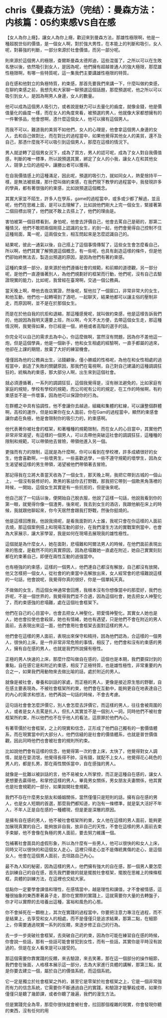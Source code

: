 # chris《曼森方法》（完结）：曼森方法：内核篇：05约束感VS自在感

【女人為你上癮】，讓女人為你上癮，歡迎來到曼森方法，那雄性極限啊，他是一種超脫世俗的價值，是一個女人啊，對於強大男性，在本能上的判斷和吸引，女人呢，對募強的判斷，一部分來源於社會價值，而另一部分呢。

則來源於這個男人的極限，查爾斯曼森太德邦迪，這些混蛋了，之所以可以在生敗名戀以後，依然吸引到女人，是因為呢，他們擁有超越普通人的強大極限，那麼雄性極限啊，有哪一些特質呢，這一集我們主要講雄性極限的特質。

自在感和他對立的負極特質，約束感，那首先要我們來講一下，什麼叫做約束感，在聊約束感之前，我想先和大家聊一聊預選這個話題，那麼預選呢，他之所以可以吸引到女人，是因為啊男人身邊，女人的數量。

他可以成為這個男人吸引力，或者說是魅力可以去量化的齒度，就像金錢，他是價值量化的齒度一樣，而在女人的角度來看，被預選的男人，他就像大家都想擁有的一件奢侈品，他會想啊，憑什麼這個女人，他可以擁有這個男人。

而我不可以，難道我的美貿不如他們，女人的心理是，他會拿這個男人身邊的女人，去和自己做對比，而在對比的過程當中，如果他覺得其他女人的美貿，還不及自己，那憑什麼我不可以吸引到這個男人，那麼在這樣的情況下。

男人就逆轉了這個男女況下，成為了買方，男人的認可呢，成為了女人對自我價值感，判斷的唯一標準，所以說預選其實，綁定了女人的小我，讓女人在和其他女人，競爭上位的過程中，讓勝出者可以獲得。

在自我價值感上的這種滿足，因此呢，預選的吸引力，就如同女人，熱愛捨持平一樣，是無法被抵擋，那什麼叫做約束感，在我們現下教學的過程當中，我發現許多的學員，都有著很強的約束感，比如說預選這個概念。

其實大家並不陌生，許多人在學系，game的過程當中，或多或少都了解過，並且呢，他們在思維上面，是可以去理解了，比如說他們剛大上完一個女生，緊接著第二個目標出現了，他們就不敢上去搭上了，他們的理由是。

害怕被第一個目標看到，身怕呢，他會去評價自己，他會去罵自己是砸的，那第二種情況，他們不敢把兩個剛搭上認識的女生，約到一起，他們會覺得自己控制不住這種局面，萬一呢，這兩個女生，相互問起來是怎麼認識自己的。

結果呢，彼此一通氣以後，自己搭上了這個事情傳幫了，這些女生會怎麼看自己，所以啊，他們其實了解預選這個概念，有一些呢，也具有創造這樣的條件，但是他們卻始終無法去，製造出預選的原因，是因為他們有著約束感。

這種約束感一部分，是來源於他們遵循社會的規範，和前顯的道德觀，另一部分呢，是他們一直遵循著別人，為他們規劃好的框架而行動，他們呢，沒有自己去驗證現實的能力，比如呢，我曾經在臺灣啊，交過一個公務員。

當天晚上啊，帶他去夜店實證，然後呢，幫他拉了一個窗口，非常非常大的女生，和他互動，他們也一起轉場到了酒吧，一起聊天，結果他都可以讓主俗的壓制非走，而原因啊，並不是在於那個女生。

而是在於他自我的抗拒和退縮，那這種感覺呢，就叫做約束感，他是這樣告訴我們的，他說因為我明天還要上班，所以啊，今天不太方便，去帶這個女生走，那這種情況啊，我覺得如果，你已經是一個，終極或者高階的選手的話。

你完全可以自己的需求去為中心，你這麼做啊，當然沒有問題，因為你不差他這一炮，但是這個學員，他是一個新手，他和女生相處的經驗啊，一直手都屬的過來，他卻在上課的期間，放棄了大好的練習機會。

僅僅因為他的公務員出生，沾錢顧後，僅小勝威的性格呢，為他在和女性相處的過程當中，創造了失敗的關鍵原因，那我們在電視啊，自己對自己建議的這種調調狂狂的，統稱為約束感，那大部分人啊，出生來到這個社會。

就必須遵循著，一系列的調調狂狂，這個我覺得是，沒有辦法避免的，比如家庭有家庭的規矩，學校有學校的規範，而公司呢有公司的規定，在工作的時候啊，有約束感並不是一件壞事，因為他可以保證你的行為。

在群體之中具有協調性，他不會讓你去越過，組織和集體的紅線，可以讓整個群體啊，高校的運作，但是如果你在女人面前，你在Gam的過程當中，顯然約束感會讓你處在負極，他是會限制你的吸引力的，約束感啊。

他代表著你被社會的框架，和著種種的規範限制，而在女人的心目當中，其實他們非常非常渴望，有這樣的一個男人，可以去帶他突破這社會的調調狂狂，這種種的限制和規範，可以帶領他去冒險，帶領他進入另一個。

更強而有力的限制，這就是為什麼啊，你可以看到在學校裡，許多成績很好的女生，他會喜歡啊，一些壞男生，一些喜歡逃學，一些不遵守規範的壞學生，因為女生渴望被這樣的男生帶領，渴望被他們帶領著去冒險。

那記得我在立將大善當天收為了一個女生，那天晚上啊，我把它帶到古城的一個山上，一個沒有裝修好的，欺黑的客战你去打野戰，那我把它帶到一個欺黑角落裡的時候，一開始，這個女生其實是有一些抗拒的，但是後來呢。

他自己說了一句話以後，便開始自己脫衣服，他說了這樣一句話，他說我看到你的第一眼，就覺得你像一個渣男，後來呢，我去到女生的酒店，我跟他躺在床上的時候，我就跟他聊起來，你今天居然會跟我打野戰，然後你挺燒的。

他是這樣回應我，他說我燒呢，是看我面對的人士誰，我呢只會在你這樣的人面前去燒，那這個案例搭上和現場互動的部分，在我們漫生方法的實戰案例當中，也會為大家展示，讓大家學習，我是如何在現場去展現我的雄性極性。

這個就是為什麼女人，她在面對，悲塌難和阿爾法男人的時候，在他們面前表現出來的態度，是截然不同的真實原因，因為悲塌難她一直處在附近，她自己實實刻刻都在約束著自己，即便在兩性互動的過強當中。

也有極強的約束感，這樣的一個男人，他們連自己都沒有解放，自己都沒有放開，他又怎樣把一個女人，從社會的約束當中去解放出來，女人經常會的悲塌難說這樣的一句話，他會說呢，我覺得你真的很好，你是一個單純天真。

不做做的女生，而這個女神通常會回應，我根本沒有你想像當中的那麼好，我們也許呢，不是一個世界的，我覺得我們並不合適，因為這個社會，她去把女人神聖化了，而約束感強的悲塌難，處在這個社會框架下。

他們在自己的心目當中，也會去把女人神聖化，把愛情神聖化，其實女人她也是人，她也會拉使也會殺尿，她也有情緒，她也有遇望，只是他們不會在附近的男人面前，去表現出來這一面，他們會用社會框架去面對這樣的男人。

他們會在這樣的男人面前，表現出來保守和精持，因為他們認為，合這樣的一個男人，很快的上床，是一件非常非常危險的事情，相反了，他們會和沒有約束感的男人，擁有自在感的男人，也就是我們所說擁有極性。

正極的男人快速的上床，那麼什麼叫做自在感的，這個也是本期，我們要探討到的重點，自在感它是和附近約束感，相反了正極特質，也是雄性極性，非常重要的內合之一，如果我們用動物來去做比喻的話，處於附近的男人。

就像是被社會，眷養和訓話的家處，而正極的男人，更像是接近原生態的野獸，自在感主要表現為，不被社會框架所約束，他們會在互動中，能夠更自在地表達自己的內心的需求和想法，他們再說一句話的時候，不會去考慮。

這句話社會會怎麼評價它，別人會怎麼去評價它，而這樣的男人，往往會被周圍的人，或者是女人去罵是扎人，但扎人其實並不是一個別人一詞，同時他們不被社會框架所約束，所以他們也不在乎他人的看法，這原罪於他們內心。

有著零價於社會框架，之上的現實和信念，正形成了他們自己獨有的一套價值體系，而在現實當中的大部分人，他們信縫的是社會的價值體系，也就是普世價值觀，因此同時他們也會被社會的規則所約束。

比如說他們會有這樣的信念，他覺得第一次約會上床，太快了，他覺得對女人調情，就是在耍流氓，他覺得長得不帥，沒有錢，就配不上女人，他覺得花心耗色的男人的，都是扎男，那在兩性關係當中，自在感強的男人。

就像是一批難以被訓話的言，他不易被女人所掌控，而正是這種自在感的，讓女人更想要去贏得他，和掌控這樣的男人，畢竟男女關係，男女朋友夫妻關係，他其實也是社會規範的一部分，如果拋開社會規範。

我們不存在什麼男女朋友和婚姻關係，當然僅僅只是短則的話，擁有自在感的男人，也是女人短期的首選，那麼我們都知道，約泡有一條標準，就是氣大活好不年人，不年人正是自在感的一種體現，但是更是深層的原因。

是擁有自在感的男人，他不被社會框架所約束，女人他在這樣的男人面前，能夠更加展現真實的自己，能夠放非自我，放非自己的天性，不會在這樣的男人面前去束手束腳，他不會像在負極的男人面前，要去努力維護一個。

包補著社會面具的虛假形象，所以為什麼有一些男人，他可以很快的和女人上床，同時又可以很快的和這個女人走心，這裡只得走心並不是傳統異傷的走心，是這個女人，他會在這個男人面前，去坦路自己內心。

最不為人知的秘密，因為這樣的男人，他們擁有強大的自在感，那一個男人要怎麼去訓練自己的自在感，首先我們要做的就是擺脫社會框架，擺脫在思維上的條條框框，具體的訓練方法，在這裡也交給大家。

低點你一定要學會課值和理性，在感情當中，越是理性和課值，才不會被情感，這種很抽象的東西牽著鼻子走，那你在實際的實踐上，這就需要你大量的去轉盤子，你才可以實際的去培養出這種，富裕和風色的心態。

你不會掉死在一顆樹上，其次在實踐的過程當中，你要把注意力專注在過程，而不是結果上，去享受和女人的相處，而不是僅僅只是追求結果，那第二點，在細節上，你需要通過現實一系列的反饋，來逐步修正自己的行為。

去一步一步突破社會框架，去突破自己的約束，因為你可能在練習自在感的時候，你會說一些話，那有一些話可能會冒犯到女性，而有一些話，其實你是平時沒有說過的，但是在女人看來是可以接受的。

那這個需要你靠實踐的反饋，來去驗證，來去笑著，那在這一個部分的操作細節，我們會在後面，人格樣本展示這一部分，去為大家進行具體的講解，那第三點，就是你要去建立一個，屬於自己的價值系統，而這個系統。

它一定是獨立於社會框架之外的，甚至它是零架於社會框架之上，它是一個非常強而有力的信念系統，它需要你不斷通過自己的實踐，和驗證才能擊殺成塔，如果你僅僅只是聽了幾節課，或者你聽了幾遍，我們的漫生方法。

但是實踐完全為零，那麼你很快就會被社會，拉回那個複雜的現實，你會發現你聽的東西，沒有任何的用